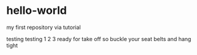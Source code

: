 # hello-world
my first repository via tutorial

testing testing 1 2 3
ready for take off so buckle your seat belts and hang tight
